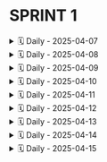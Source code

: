 # SPRINT 1
<details>
<summary>🗓️ Daily - 2025-04-07</summary>

### 👤 Gabriela Rodrigues conceição 

**✅ Ontem:** Pesquisei ideias para os temas de trabalho em Engenharia de Software: saúde pública, segurança alimentar e monitoramento climatico. Cada um oferece boas oportunidades para desenvolver soluções tecnológicas com impacto social.  
**📌 Hoje:** reunião para selicionar o tema   
**🚧 Impedimentos:** nenhum

---

### 👤 Taíza Paula de Oliveira Lima

**✅ Ontem:** Criação e atualização do repositório no github   
**📌 Hoje:** Pesquisas sobre os temas propostos para o desenvolvimento do trabalho  
**🚧 Impedimentos:** Não  

---

### 👤 Gregory Gabriel Ozaki Coelho

**✅ Ontem:** Pesquisa sobre o tema e o que podemos fazer com base nisso.  
**📌 Hoje:** Continuar a pesquisa e debater com a equipe as possíveis ideias para desenvolvimento do projeto.  
**🚧 Impedimentos:** Não houve nenhum.  

---

### 👤 Leano Guerreiro Baba

**✅ Ontem:** Pesquisei aplicativos feitos com a ferramenta proposta afim de avaliar a viabilidade de desenvolvimento de um aplicativo que aborda o tema escolhido  
**📌 Hoje:** Continuarei com a pesquisa de ontem  
**🚧 Impedimentos:** Hoje não  

---

### 👤 Brayner Santana Brito

**✅ Ontem:** Pesquisas sobre o tema  
**📌 Hoje:** Hoje faremos uma reunião para discutirmos o que iremos pesquisar para desenvolver o trabalho.  
**🚧 Impedimentos:** Não   

---

</details>
<details>
<summary>🗓️ Daily - 2025-04-08</summary>

### 👤 Taíza Paula de Oliveira Lima 

**✅ Ontem:** Pesquisas relacionadas aos temas propostos para o desenvolvimento do trabalho   
**📌 Hoje:** Estudar a ferramenta thunkable para definir a viabilidade do desenvolvimento do aplicativo voltado para algum dos temas  
**🚧 Impedimentos:** Não   

---

### 👤 Leano Guerreiro 

**✅ Ontem:** Reunião em grupo com o monitor da disciplina  
**📌 Hoje:** Sem atividades predefinidas para hoje   
**🚧 Impedimentos:** não   

---

### 👤 Gabriela Rodrigues conceição 

**✅ Ontem:** Foi feita escolha do tema, logo fiz a pesquisa de apps para ter referencias   
**📌 Hoje:** pesquisa  
**🚧 Impedimentos:** não  

---

### 👤 Gregory Gabriel Ozaki Coelho

**✅ Ontem:** Foi decidido o tema do  trabalho e discutimos algumas funcionalidades para o app.  
**📌 Hoje:** Foi discutido novas funcionalidades.  
**🚧 Impedimentos:** Não.  

---
</details>
<details>
<summary>🗓️ Daily - 2025-04-09</summary>

### 👤 Gregory Gabriel Ozaki Coelho

**✅ Ontem:** Tivemos novas ideias sobre o app.  
**📌 Hoje:** Definir funcionalidades.  
**🚧 Impedimentos:** Não.  

---

### 👤 Taíza Paula

**✅ Ontem:** Estudei a ferramenta thunkable para definir a viabilidade do desenvolvimento do aplicativo voltado para algum dos temas  
**📌 Hoje:** Continuar os estudos e pesquisas voltados a temática saúde pública que vai ser o foco do nosso trabalho   
**🚧 Impedimentos:** Não   

---

### 👤 Leano Guerreiro Baba

**✅ Ontem:** reunião com o grupo para reavaliarmos a proposta do projeto  
**📌 Hoje:** reunião com o grupo e o monitor da disciplina para avaliar a viabilidade de desenvolvimento do projeto  
**🚧 Impedimentos:** não  

---

### 👤 Brayner Santana Brito 

**✅ Ontem:** Nada  
**📌 Hoje:** Hoje pretendo participar com o time em uma reunião com o monitor da turma e apresentar alguns propostas de projetos.  
**🚧 Impedimentos:** Não   

---

</details>

<details>
<summary>🗓️ Daily - 2025-04-10</summary>

### 👤 Leano Guerreiro 

**✅ Ontem:** me reuni com o monitor da turma para discutir as idéias do projeto, ele me deu boas novas idéias   
**📌 Hoje:** reunião com o grupo para decidirmos os papéis e definir a ideia final do projeto   
**🚧 Impedimentos:** não   

---

### 👤 Gregory Gabriel Ozaki Coelho

**✅ Ontem:** Discussão com o orientador da disciplina.  
**📌 Hoje:** Definir ideias, papéis, organização, discutir o design think e o plano de trabalho.  
**🚧 Impedimentos:** Não.  

---

### 👤 Brayner Santana Brito 

**✅ Ontem:** Nada  
**📌 Hoje:** Reunião para decidir as ideias do projeto   
**🚧 Impedimentos:** Não   

---

### 👤 Taíza Paula 

**✅ Ontem:** Estudos e pesquisas voltados a temática saúde pública que vai ser o foco do nosso trabalho  
**📌 Hoje:** Reunião inicial da sprint  
**🚧 Impedimentos:** Não   

---

</details>

<details>
<summary>🗓️ Daily - 2025-04-11</summary>

### 👤 Taíza Paula

**✅ Ontem:** Reunião inicial da sprint  
**📌 Hoje:** Construção do plano de trabalho   
**🚧 Impedimentos:** Não   

---

### 👤 Gregory Gabriel Ozaki Coelho

**✅ Ontem:** Tivemos nossa primeira reunião presencial, onde definimos o tema, a ideia, como está feita a organização do trabalho no Github e no Notion, dividimos os papéis de cada integrante do squad, dividimos o trabalho do design thinking e iniciamos o plano de trabalho.  
**📌 Hoje:** Hoje daremos continuidade no desenvolvimento do design thinking e plano de trabalho.  
**🚧 Impedimentos:** Não.  

---

### 👤 Leano Guerreiro 

**✅ Ontem:** Reunião com o grupo para definir a ideia final e o tema do projeto, tivemos a aprovação do monitor da disciplina   
**📌 Hoje:** Farei a pesquisa de mercado para comparar soluções existentes com a nossa proposta  
**🚧 Impedimentos:** Não   

---

### 👤 Gabriela Rodrigues Conceição

**✅ Ontem:** Tomei nota do que foi discutido em reunião, fiquei responsável para ser analista de requisito com mais dois integrantes.   
**📌 Hoje:** Pesquisar apps e web site para ajudar na criação do App na área de saúde publica  
**🚧 Impedimentos:** Algumas dificuldades para atender todos os requisitos que estou buscando.  

---

</details>

<details>
<summary>🗓️ Daily - 2025-04-12</summary>

### 👤 Gregory Gabriel Ozaki Coelho

**✅ Ontem:** Comecei a fazer as personas do design thinking.  
**📌 Hoje:** Continuar a construção das personas.  
**🚧 Impedimentos:** Não.  

---

### 👤 Taíza Paula 

**✅ Ontem:** Construção do plano de trabalho  
**📌 Hoje:** Atualização do plano de trabalho, atualização do GitHub  
**🚧 Impedimentos:** Não   

---

### 👤 Brayner Santana Brito 

**✅ Ontem:** O meu time tirou dúvidas do projeto com o PO  
**📌 Hoje:** Nada  
**🚧 Impedimentos:** Não   

---

</details>

<details>
<summary>🗓️ Daily - 2025-04-13</summary>

</details>

<details>
<summary>🗓️ Daily - 2025-04-14</summary>

### 👤 Gabriela Rodrigues Conceição 

**✅ Ontem:** Pesquisas relacionadas ao tema  
**📌 Hoje:** Discutir as tarefas atribuídas   
**🚧 Impedimentos:** Nenhum  

---

### 👤 Gregory Gabriel Ozaki Coelho

**✅ Ontem:** Continue a contrução das personas.  
**📌 Hoje:** Continuar a construção das personas.  
**🚧 Impedimentos:** Não.  

---

### 👤 Taiza Paula

**✅ Ontem:** Sem trabalho (Domingo)  
**📌 Hoje:** Construção do plano de trabalho, alinhamento com a equipe sobre os progressos e impedimentos no projeto   
**🚧 Impedimentos:** Não   

---

### 👤 leano Guerreiro 

**✅ Ontem:** pesquisei uma aplicação que seja concorrente da proposta do projeto  
**📌 Hoje:** farei a análise da aplicação   
**🚧 Impedimentos:** não   

---

### 👤 Brayner Santana Brito 

**✅ Ontem:** Pesquisei aplicativos que tem propostas semelhantes ao nosso projeto   
**📌 Hoje:** Provavelmente uma reunião via meet com o time  
**🚧 Impedimentos:** Não   

---

</details>

<details>
<summary>🗓️ Daily - 2025-04-15</summary>

### 👤 Gregory Gabriel Ozaki Coelho

**✅ Ontem:** Construção de personas.  
**📌 Hoje:** Tentar finalizar a construção das personas.  
**🚧 Impedimentos:** Sim, o ferramenta para construir as personas sugerida pelo PO mostrou alguns erros no momento de baixar o PDF, conversei com o orientador da disciplina e estou aguardando novas informações sobre.  

---

### 👤 Gabriela Rodrigues conceição 

**✅ Ontem:** Nenhuma atividade, ainda aguardando a próxima reunião   
**📌 Hoje:** Pesquisas   
**🚧 Impedimentos:** Não   

---

### 👤 Brayner Santana Brito 

**✅ Ontem:** Nada   
**📌 Hoje:** Nada   
**🚧 Impedimentos:** Não   

---

### 👤 Leano Guerreiro 

**✅ Ontem:** Pesquisei soluções existentes para comparar com a nossa solução.
Solução encontrada: Google Maps  
**📌 Hoje:** Preencherei o Quadro Comparativo de Soluções Existentes com as informações da solução encontrada   
**🚧 Impedimentos:** não   

---

### 👤 Taíza Paula

**✅ Ontem:** Construção do plano de trabalho, alinhamento com a equipe sobre os progressos e impedimentos no projeto   
**📌 Hoje:** Revisão do que já foi feito  
**🚧 Impedimentos:** Não   

---

</details>